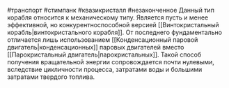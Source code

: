#транспорт #стимпанк #квазикристалл #незаконченное 
Данный тип корабля относится к механическому типу. Является пусть и менее эффективной, но конкурентноспособной версией [[Винтокристальный корабль|винтокристального корабля]]. От последнего фундаментально отличается лишь использованием [[Конденсационный паровой двигатель|конденсационных]] паровых двигателей вместо [[Парокристальный двигатель|парокристальных]]. Такой способ получения вращательной энергии сопровождается почти нулевыми, вследствие цикличности процесса, затратами воды и большими затратами твердого топлива.